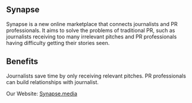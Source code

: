 ## Synapse
Synapse is a new online marketplace that connects journalists and PR professionals. It aims to solve the problems of traditional PR, such as journalists receiving too many irrelevant pitches and PR professionals having difficulty getting their stories seen.

## Benefits
Journalists save time by only receiving relevant pitches.
PR professionals can build relationships with journalist.

Our Website: [Synapse.media](https://synapse.media)